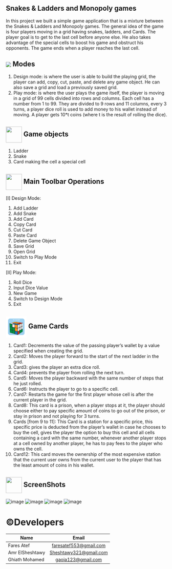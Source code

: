 ## Snakes & Ladders and Monopoly games
In this project we built a simple game application that is a mixture between the Snakes & Ladders and Monopoly games. The general idea of the game is four players moving in a grid having snakes, ladders, and Cards. The player goal is to get to the last cell before anyone else. He also takes advantage of the special cells to boost his game and obstruct his opponents. The game ends when a player reaches the last cell.

## <img  align= center width=60px src="https://media0.giphy.com/media/j3nq3JkXp0bkFXcNlE/giphy.gif?cid=ecf05e47cftu8uth80woqhyl1kr7oy4m7zaihotdf9twrcaa&ep=v1_stickers_search&rid=giphy.gif&ct=s"> Modes

1) Design mode: is where the user is able to build the playing grid, the player can add, copy, cut, paste, and delete any game object. He can also save a grid and load a previously saved grid.
2) Play mode: is where the user plays the game itself, the player is moving in a grid of 99 cells divided into rows and columns. Each cell has a number from 1 to 99. They are divided to 9 rows and 11 columns, every 3 turns, a player dice roll is used to add money to his wallet instead of moving. A player gets 10*t coins (where t is the result of rolling the dice).

## <img align= center width=50px height=50px src="https://user-images.githubusercontent.com/71986226/154076496-78b6f488-2e01-4606-a225-5bec3eb2f489.gif"> Game objects
1) Ladder
2) Snake
3) Card making the cell a special cell

## <img align=center width=50px height=50px src="https://media0.giphy.com/media/CVrs76nnBvU7azfTLj/giphy.gif?cid=ecf05e47om1y68g5als66xi5mn32ui6gk2g8wpnv145ag265&rid=giphy.gif&ct=s"> Main Toolbar Operations
[I] Design Mode:
  1) Add Ladder
  2) Add Snake
  3) Add Card
  4) Copy Card
  5) Cut Card
  6) Paste Card
  7) Delete Game Object
  8) Save Grid
  9) Open Grid
  10) Switch to Play Mode
  11) Exit

[II] Play Mode:
  1) Roll Dice
  2) Input Dice Value
  3) New Game
  4) Switch to Design Mode
  5) Exit

## <img align= center width=65px height=65px src="https://raw.githubusercontent.com/EslamAsHhraf/EslamAsHhraf/main/images/skills.gif"> Game Cards
1) Card1: Decrements the value of the passing player’s wallet by a value specified when creating the grid.
2) Card2: Moves the player forward to the start of the next ladder in the grid.
3) Card3: gives the player an extra dice roll.
4) Card4: prevents the player from rolling the next turn.
5) Card5: Moves the player backward with the same number of steps that he just rolled.
6) Card6: Instructs the player to go to a specific cell.
7) Card7: Restarts the game for the first player whose cell is after the current player in the grid.
8) Card8: This card is a prison, when a player stops at it, the player should choose either to pay specific amount of coins to go out of the prison, or stay in prison and not playing for 3 turns.
9) Cards [from 9 to 11]: This Card is a station for a specific price, this specific price is deducted from the player’s wallet in case he chooses to buy the cell, gives the player the option to buy this cell and all cells containing a card with the same number, whenever another player stops at a cell owned by another player, he has to pay fees to the player who owns the cell.
10) Card12: This card moves the ownership of the most expensive station that the current user owns from the current user to the player that has the least amount of coins in his wallet.

## <img  align= center width= 50px height =50px src="https://user-images.githubusercontent.com/71986226/154077167-a25cb6de-d3fe-494d-abf8-42204f62b177.gif"> ScreenShots
![image](https://github.com/FaresAtef1/Snakes-Ladders-Monopoly/assets/96792115/34d49efb-5599-455e-b11c-9dee3bda6b0a)
![image](https://github.com/FaresAtef1/Snakes-Ladders-Monopoly/assets/96792115/a2e1aeb5-0e67-4c69-a61c-6f5f2826f74e)
![image](https://github.com/FaresAtef1/Snakes-Ladders-Monopoly/assets/96792115/2a7753dc-6dcf-4621-b400-5a4c084a7d6b)
![image](https://github.com/FaresAtef1/Snakes-Ladders-Monopoly/assets/96792115/60c753aa-642e-4e12-a9b0-cdb60dd0cdb3)

# ©️Developers

| Name                 |         Email          |
|----------------------|:----------------------:|
| Fares Atef           | faresatef553@gmail.com |
| Amr ElSheshtawy      | Sheshtawy321@gmail.com |
| Ghiath Mohamed       |  gaoia123@gmail.com    |
